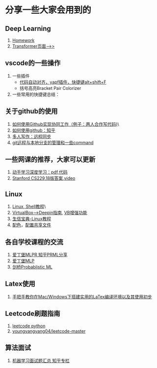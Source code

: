 # 分享一些大家会用到的
## Deep Learning
1. [Homework](dl/)
2. [Transformer页面-->>](TFM.md)
## vscode的一些操作
1. 一些插件
    * [代码自动对齐，yapf插件，快捷键alt+shift+F](https://blog.csdn.net/lemonbit/article/details/118077612)
    * 括号高亮Bracket Pair Colorizer
3. 一些常用的快捷键总结：

## 关于github的使用
1. [如何使用Github实现协同工作（例子：两人合作写代码)](https://blog.csdn.net/Jenny_WJN/article/details/104209062?utm_medium=distribute.pc_relevant.none-task-blog-2%7Edefault%7EBlogCommendFromMachineLearnPai2%7Edefault-2.control&depth_1-utm_source=distribute.pc_relevant.none-task-blog-2%7Edefault%7EBlogCommendFromMachineLearnPai2%7Edefault-2.control)\
2. [如何使用github：知乎](https://www.zhihu.com/question/30119197/answer/1877067450)
3. [多人写作：远程同步](https://blog.csdn.net/qq_39584294/article/details/81393751?utm_medium=distribute.pc_relevant.none-task-blog-baidujs_baidulandingword-5&spm=1001.2101.3001.4242)
4. [git远程与本地分支的管理和一些command](https://blog.csdn.net/duxing_langzi/article/details/80295573?ops_request_misc=%257B%2522request%255Fid%2522%253A%2522162120622216780261991859%2522%252C%2522scm%2522%253A%252220140713.130102334..%2522%257D&request_id=162120622216780261991859&biz_id=0&utm_medium=distribute.pc_search_result.none-task-blog-2~all~sobaiduend~default-1-80295573.first_rank_v2_pc_rank_v29&utm_term=git+%E5%88%A0%E9%99%A4%E8%BF%9C%E7%A8%8B%E5%88%86%E6%94%AF%E5%91%BD%E4%BB%A4)

## 一些网课的推荐，大家可以更新
1. [动手学习深度学习：pdf,代码](http://zh.d2l.ai/)
2. [Stanford CS229](http://cs229.stanford.edu/syllabus.html),[18版答案](https://github.com/Kivy-CN/Stanford-CS-229-CN),[video](https://www.bilibili.com/video/BV16J411t71N?from=search&seid=12149886800661889550)
## Linux
1. [Linux, Shell教程](https://www.runoob.com/linux/linux-install.html)\
2. [VirtualBox-->Deepin指南](https://zhuanlan.zhihu.com/p/133094497),  [VB增强功能](https://zhuanlan.zhihu.com/p/80904653)
3. [生信宝典-Linux教程](http://www.ehbio.com/tutorial/%E7%94%9F%E4%BF%A1%E5%AE%9D%E5%85%B8-Linux%E6%95%99%E7%A8%8B.pdf)
4. [配色](https://blog.csdn.net/weixin_43734095/article/details/105035484?utm_medium=distribute.pc_relevant.none-task-blog-2%7Edefault%7EBlogCommendFromBaidu%7Edefault-5.control&depth_1-utm_source=distribute.pc_relevant.none-task-blog-2%7Edefault%7EBlogCommendFromBaidu%7Edefault-5.control)，[配置共享文件](https://blog.csdn.net/K12706/article/details/108859979?ops_request_misc=&request_id=&biz_id=102&utm_term=Deepin%E9%85%8D%E7%BD%AE%E5%85%B1%E4%BA%AB%E6%96%87%E4%BB%B6%E5%A4%B9&utm_medium=distribute.pc_search_result.none-task-blog-2~all~sobaiduweb~default-4-.first_rank_v2_pc_rank_v29&spm=1018.2226.3001.4187)

## 各自学校课程的交流
1. [爱丁堡MLPR](https://mlpr.inf.ed.ac.uk/2020/),[知乎PRML分享](https://www.zhihu.com/column/c_67216774)
2. [爱丁堡MLP](https://www.learn.ed.ac.uk/webapps/blackboard/content/listContent.jsp?course_id=_86205_1&content_id=_5970402_1&mode=reset)
3. [剑桥Probablistic ML](https://www.cl.cam.ac.uk/teaching/2021/LE49/materials.html)

## Latex使用
1. [手把手教你在Mac/Windows下搭建实用的LaTex编译环境以及其使用初步](https://zhuanlan.zhihu.com/p/27211972)
## Leetcode刷题指南
1. [leetcode python](https://lei-d.gitbook.io/leetcode/)
2. [youngyangyang04/leetcode-master](https://github.com/youngyangyang04/leetcode-master/tree/master/problems)

## 算法面试
1. [机器学习面试题汇总 知乎专栏](https://www.zhihu.com/column/c_12961250)
